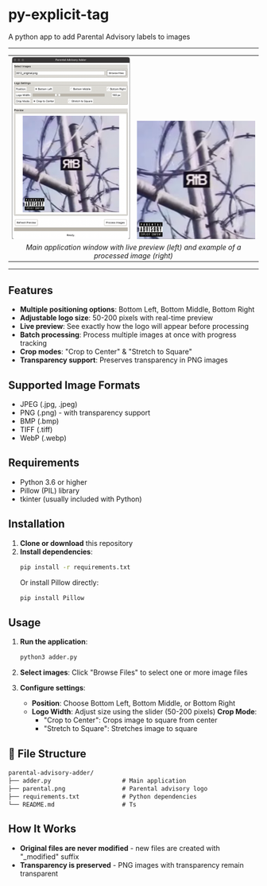 # py-explicit-tag

A python app to add Parental Advisory labels to images

---

<table align="center">
  <tr valign="bottom">
    <td><img src="showcase/preview.png" alt="App Preview" width="300"/></td>
    <td><img src="showcase/result.png" alt="Result Example" width="300"/></td>
  </tr>
  <tr>
    <td colspan="2" align="center">
      <em>Main application window with live preview (left) and example of a processed image (right)</em>
    </td>
  </tr>
</table>

---

## Features

- **Multiple positioning options**: Bottom Left, Bottom Middle, Bottom Right
- **Adjustable logo size**: 50-200 pixels with real-time preview
- **Live preview**: See exactly how the logo will appear before processing
- **Batch processing**: Process multiple images at once with progress tracking
- **Crop modes**: "Crop to Center" & "Stretch to Square"
- **Transparency support**: Preserves transparency in PNG images

## Supported Image Formats

- JPEG (.jpg, .jpeg)
- PNG (.png) - with transparency support
- BMP (.bmp)
- TIFF (.tiff)
- WebP (.webp)

## Requirements

- Python 3.6 or higher
- Pillow (PIL) library
- tkinter (usually included with Python)

## Installation

1. **Clone or download** this repository
2. **Install dependencies**:
   ```bash
   pip install -r requirements.txt
   ```
   Or install Pillow directly:
   ```bash
   pip install Pillow
   ```

## Usage

1. **Run the application**:
   ```bash
   python3 adder.py
   ```

2. **Select images**: Click "Browse Files" to select one or more image files

3. **Configure settings**:
   - **Position**: Choose Bottom Left, Bottom Middle, or Bottom Right
   - **Logo Width**: Adjust size using the slider (50-200 pixels)
   **Crop Mode**: 
     - "Crop to Center": Crops image to square from center
     - "Stretch to Square": Stretches image to square

## 📁 File Structure

```
parental-advisory-adder/
├── adder.py                    # Main application
├── parental.png                # Parental advisory logo
├── requirements.txt            # Python dependencies
└── README.md                   # Ts
```

## How It Works

- **Original files are never modified** - new files are created with "_modified" suffix
- **Transparency is preserved** - PNG images with transparency remain transparent
